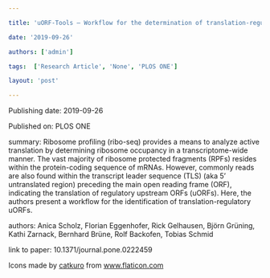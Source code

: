 ---
title: 'uORF-Tools – Workflow for the determination of translation-regulatory upstream open reading frames'
date: '2019-09-26'
authors: ['admin']
tags:  ['Research Article', 'None', 'PLOS ONE']
layout: 'post'
---
Publishing date: 2019-09-26

Published on: PLOS ONE

summary: Ribosome profiling (ribo-seq) provides a means to analyze active translation by determining ribosome occupancy in a transcriptome-wide manner. The vast majority of ribosome protected fragments (RPFs) resides within the protein-coding sequence of mRNAs. However, commonly reads are also found within the transcript leader sequence (TLS) (aka 5’ untranslated region) preceding the main open reading frame (ORF), indicating the translation of regulatory upstream ORFs (uORFs). Here, the authors present a workflow for the identification of translation-regulatory uORFs. 

authors: Anica Scholz, Florian Eggenhofer, Rick Gelhausen, Björn Grüning, Kathi Zarnack, Bernhard Brüne, Rolf Backofen, Tobias Schmid

link to paper: 10.1371/journal.pone.0222459

Icons made by <a href="https://www.flaticon.com/free-icon/bookshelves_3576884" title="catkuro">catkuro</a> from <a href="https://www.flaticon.com/" title="Flaticon"> www.flaticon.com</a>